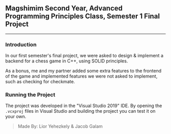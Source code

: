 ## Magshimim Second Year, Advanced Programming Principles Class, Semester 1 Final Project
-----------------------------------------------------------

### Introduction

In our first semester's final project, we were asked to design & implement a backend for a chess game in C++, using SOLID principles.

As a bonus, me and my partner added some extra features to the frontend of the game and implemented features we were not asked to implement, such as checking for checkmate.

### Running the Project

The project was developed in the "Visual Studio 2019" IDE. By opening the `.vcxproj` files in Visual Studio and building the project you can test it on your own.

> Made By: Lior Yehezkely & Jacob Galam
> 

